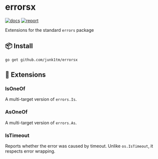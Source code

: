 # errorsx

[![docs](https://pkg.go.dev/badge/github.com/junk1tm/errorsx.svg)](https://pkg.go.dev/github.com/junk1tm/errorsx)
[![report](https://goreportcard.com/badge/github.com/junk1tm/errorsx)](https://goreportcard.com/report/github.com/junk1tm/errorsx)

Extensions for the standard `errors` package

## 📦 Install

```shell
go get github.com/junk1tm/errorsx
```

## 🧩 Extensions

### IsOneOf

A multi-target version of `errors.Is`.

### AsOneOf

A multi-target version of `errors.As`.

### IsTimeout

Reports whether the error was caused by timeout. Unlike `os.IsTimeout`, it
respects error wrapping.
